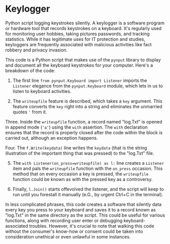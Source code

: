 # Keylogger
Python script logging keystrokes silently.
﻿A keylogger is a software program or hardware tool that records keystrokes on a keyboard. It's regularly used for monitoring user hobbies, taking pictures passwords, and tracking statistics. While it has legitimate uses for IT protection and studies, keyloggers are frequently associated with malicious activities like fact robbery and privacy invasion.



This code is a Python script that makes use of the `pynput` library to display and document all the keyboard keystrokes for your computer. Here's a breakdown of the code:

1. The first line `from pynput.Keyboard import Listener` imports the `Listener` elegance from the `pynput.Keyboard` module, which lets in us to listen to keyboard activities.

2. The `writeupfile` feature is described, which takes a `key` argument. This feature converts the `key` right into a string and eliminates the unmarried quotes `'` from it.

Three. Inside the `writeupfile` function, a record named "log.Txt" is opened in append mode (`'a'`) using the `with` assertion. The `with` declaration ensures that the record is properly closed after the code within the block is carried out, although an exception happens.

Four. The `f.Write(keydata)` line writes the `keydata` (that is the string illustration of the important thing that was pressed) to the "log.Txt" file.

5. The `with Listener(on_press=writeupfile) as l:` line creates a `Listener` item and pals the `writeupfile` function with the `on_press` occasion. This method that on every occasion a key is pressed, the `writeupfile` function could be known as with the pressed key as a controversy.

6. Finally, `l.Join()` starts offevolved the listener, and the script will keep to run until you forestall it manually (e.G., by urgent Ctrl+C in the terminal).

In less complicated phrases, this code creates a software that silently data every key you press to your keyboard and saves it to a record known as "log.Txt" in the same directory as the script. This could be useful for various functions, along with recording user enter or debugging keyboard-associated troubles. However, it's crucial to note that walking this code without the consumer's know-how or consent could be taken into consideration unethical or even unlawful in some instances.
